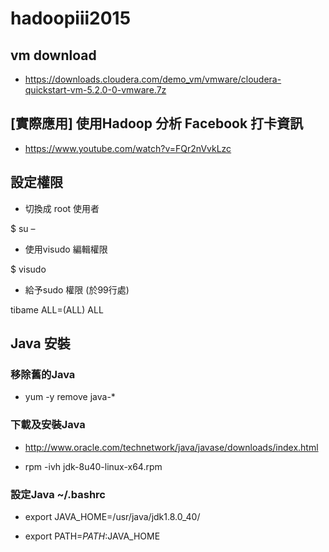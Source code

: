 # hadoopiii2015

## vm download

- https://downloads.cloudera.com/demo_vm/vmware/cloudera-quickstart-vm-5.2.0-0-vmware.7z

## [實際應用] 使用Hadoop 分析 Facebook 打卡資訊

- https://www.youtube.com/watch?v=FQr2nVvkLzc

## 設定權限
- 切換成 root 使用者

$ su –

- 使用visudo 編輯權限

$ visudo 

- 給予sudo 權限 (於99行處)

tibame	ALL=(ALL)	ALL

## Java 安裝

### 移除舊的Java
- yum -y remove java-*

### 下載及安裝Java

- http://www.oracle.com/technetwork/java/javase/downloads/index.html

- rpm -ivh jdk-8u40-linux-x64.rpm

### 設定Java ~/.bashrc

- export JAVA_HOME=/usr/java/jdk1.8.0_40/

- export PATH=$PATH:$JAVA_HOME
